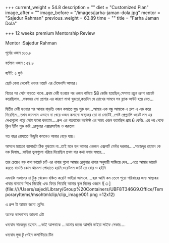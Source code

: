 +++
current_weight = 54.8
description = ""
diet = "Customized Plan"
image_after = ""
image_before = "/images/jarha-jaman-dola.jpg"
mentor = "Sajedur Rahman"
previous_weight = 63.89
time = ""
title = "Farha Jaman Dola"

+++
12 weeks premium Mentorship Review

Mentor :Sajedur Rahman

পূর্বের ওজন :৬৩.৮

বর্তমান ওজন : ৫৪.৮

হাইট: ৫ ফুট

ছোট বেলা থেকেই ওভার ওয়েট এর টেন্ডেনসি আমার।

বিয়ের পর সেটা বাড়তে থাকে..প্রথম বেবী হওয়ার পর ওজন কমিয়ে 58 কেজি হয়েছিল,সেসময় প্রচুর ক্রাশ ডায়েট করেছিলাম...সবসময় লো প্রেশার এর কারণে মাথা ঘুরতো,কতদিন যে চোখের সামনে সব ব্ল্যাক আউট হয়ে যেত...

দ্বিতীয় বেবী হওয়ার পর আবার বাড়তি ওজন কমাতে যুদ্ধ শুরু হল...আমার এক বন্ধু আমাকে এ গ্রুপ এ এড করে দিয়েছিল...তখন জানলাম এভাবে না খেয়ে ওজন কমানো স্বাস্থ্যকর তো না মোটেই..পোষ্ট প্রেগ্ন্যান্সি ওয়েট লস এর লেখাগুলো পড়ে সেটা ফলো করতাম....গ্রুপ এর গতবারের কন্টেস্ট এর সময় ওজন কমেছিল প্রায় 6 কেজি..এর পর থেকে ক্লিন ইটিং শুরু করি..রেগুলার এক্সারসাইজ ও করতাম

গত বছর রোযাতে কিছুটা কমলেও আবার বেড়ে যায়।

আসলে ম্যাক্রো ব্যাপারটা ঠিক বুঝতাম না..তাই মনে হল আমার একজন এক্সপার্ট মেন্টর দরকার.....সাজেদুর রহমান কে নক দিলাম...ভাইয়া ভুলগুলো ধরিয়ে দিয়েছিল প্রথম বার কথা বলার সময়ে...

তার চেয়েও বড় কথা ডায়েট চার্ট এর খাবার গুলো আমার রেগুলার খাবার অনুযায়ী সাজিয়ে দেন....এতে আমার ডায়েট করতে বাড়তি কোন ঝামেলা পোহাতে হয়নি.ওয়েটলস জার্নি তে বোর ও হইনি

এমনকি সকালের চা টুকু থেকেও বঞ্চিত করেনি ভাইয়া আমাকে....বরং আমি কম তেলে পুরো পরিবারের জন্য স্বাস্থ্যকর খাবার বানানো শিখে নিয়েছি এবং ফিরে গিয়েছি আমার স্কুল দিনের ওজনে ![☺️](file:////Users/sajed/Library/Group%20Containers/UBF8T346G9.Office/TemporaryItems/msohtmlclip/clip_image001.png =12x12)

এ গ্রুপ টা আমার জন্যে ব্লেসিং

অনেক ভালবাসার জায়গা এটা

ধন্যবাদ সাজেদুর রহমান....ভাই আপনাকে ...আমার জন্যে আপনি ভাইয়া লাইফ সেভার....

ধন্যবাদ লুজ টু গেইন ভলান্টিয়ার টিম